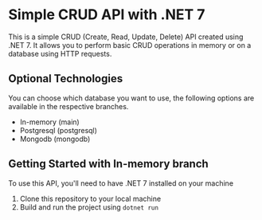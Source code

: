 # Simple CRUD API with .NET 7
This is a simple CRUD (Create, Read, Update, Delete) API created using .NET 7. It allows you to perform basic CRUD operations in memory or on a database using HTTP requests.

## Optional Technologies
You can choose which database you want to use, the following options are available in the respective branches.
* In-memory (main)
* Postgresql (postgresql)
* Mongodb (mongodb)

## Getting Started with In-memory branch
To use this API, you'll need to have .NET 7 installed on your machine

1. Clone this repository to your local machine
2. Build and run the project using ```dotnet run```

